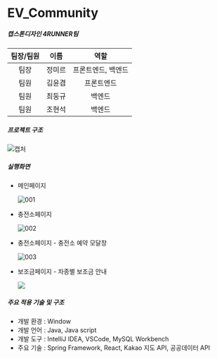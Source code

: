 # EV_Community

##### 캡스톤디자인 4RUNNER팀

| 팀장/팀원 |  이름  |        역할        |
| :-------: | :----: | :----------------: |
|   팀장    | 정미르 | 프론트엔드, 백엔드 |
|   팀원    | 김윤겸 |     프론트엔드     |
|   팀원    | 최둥규 |       백엔드       |
|   팀원    | 조현석 |       백엔드       |



##### 프로젝트 구조

![캡처](https://github.com/jeongmirr/EV_Community/assets/115198864/341dc734-2323-43b3-bd93-f08754f105f3)



##### 실행화면

- 메인페이지

  ![001](https://github.com/jeongmirr/EV_Community/assets/115198864/c39e6f86-6a9b-478a-929a-3ab27ffa51cf)

- 충전소페이지

  ![002](https://github.com/jeongmirr/EV_Community/assets/115198864/ba5cc43a-d3bb-4caf-9699-bd8104728808)

- 충전소페이지 - 충전소 예약 모달창

  ![003](https://github.com/jeongmirr/EV_Community/assets/115198864/7c7af825-6dc8-4ed7-9f36-13cb12fed0f2)

- 보조금페이지 - 차종별 보조금 안내

  ![](D:\한성대\4학년\1학기\캡스톤디자인_N\_제안서\이미지\004.PNG)



##### 주요 적용 기술 및 구조

- 개발 환경 : Window
- 개발 언어 : Java, Java script
- 개발 도구 : IntelliJ IDEA, VSCode, MySQL Workbench
- 주요 기술 : Spring Framework, React, Kakao 지도 API, 공공데이터 API
